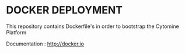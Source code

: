 # DOCKER DEPLOYMENT #

This repository contains Dockerfile's in order to bootstrap the Cytomine Platform

Documentation : http://docker.io